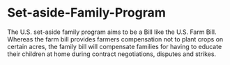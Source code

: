 # Set-aside-Family-Program
The U.S. set-aside family program aims to be a Bill like the U.S. Farm Bill. Whereas the farm bill provides farmers compensation not to plant crops on certain acres, the family bill will compensate families for having to educate their children at home during contract negotiations, disputes and strikes.
